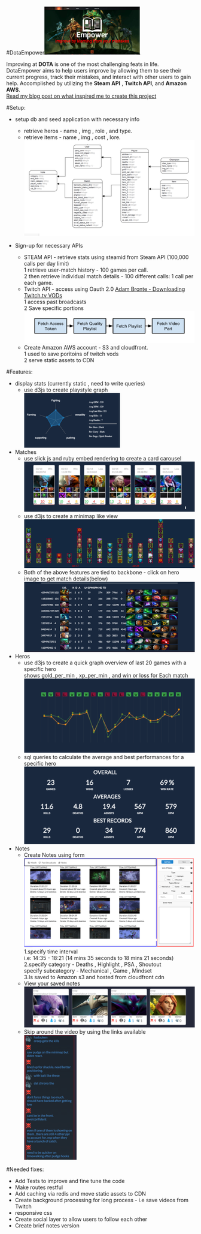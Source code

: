 #DotaEmpower![Playstyle graph](/public/assets/readme/logo.png?raw=true "Playstyle graph")    


Improving at **DOTA** is one of the most challenging feats in life. DotaEmpower aims to help users improve by allowing them to see their current progress, track their mistakes, and interact with other users to gain help. Accomplished by utilizing the **Steam API** , **Twitch API**, and **Amazon AWS**.<br>
[Read my blog post on what inspired me to create this project](http://skasliwal.com/blog/article1.html)

#Setup: 
* setup db and seed application with necessary info
    * retrieve heros - name , img , role , and type.<br>
    * retrieve items - name , img , cost , lore.<br>
![Playstyle graph](/public/assets/readme/db_schema.png?raw=true "Playstyle graph")            
  

* Sign-up for necessary APIs
    * STEAM API - retrieve stats using steamid from Steam API (100,000 calls per day limit)<br>
     1 retrieve user-match history - 100 games per call.<br>
     2 then retrieve individual match details - 100 different calls: 1 call per each game. 
    * Twitch API - access using Oauth 2.0 [Adam Bronte - Downloading Twitch.tv VODs](http://skasliwal.com/blog/article1.html)<br>
     1 access past broadcasts<br>
     2 Save specific portions<br>
![Playstyle graph](/public/assets/readme/pic7.png?raw=true "Playstyle graph")            
    * Create Amazon AWS account - S3 and cloudfront.<br>
     1 used to save poritoins of twitch vods<br>
     2 serve static assets to CDN<br>


#Features:
* display stats (currently static , need to write queries)
    * use d3js to create playstyle graph<br>
![Playstyle graph](/public/assets/readme/pic1.png?raw=true "Playstyle graph")        
* Matches
    * use slick js and ruby embed rendering to create a card carousel<br>
![Playstyle graph](/public/assets/readme/pic2.png?raw=true "Playstyle graph")        
    * use d3js to create a minimap like view<br>
![Playstyle graph](/public/assets/readme/pic3.png?raw=true "Playstyle graph")
    * Both of the above features are tied to backbone - click on hero image to get match details(below)
![Playstyle graph](/public/assets/readme/pic6.png?raw=true "Playstyle graph")            
* Heros
    * use d3js to create a quick graph overview of last 20 games with a specific hero<br>
    shows gold_per_min , xp_per_min , and win or loss for Each match<br>
![Playstyle graph](/public/assets/readme/pic4.png?raw=true "Playstyle graph")        
    * sql queries to calculate the average and best performances for a specific hero<br>
![Playstyle graph](/public/assets/readme/pic5.png?raw=true "Playstyle graph")        
* Notes
    * Create Notes using form<br>
![Playstyle graph](/public/assets/readme/pic8.png?raw=true "Playstyle graph")            
      1.specify time interval<br>
       i.e: 14:35 - 18:21 (14 mins 35 seconds to 18 mins 21 seconds)<br>
      2.specify category - Deaths , Highlight , PSA , Shoutout<br>
        specify subcategory - Mechanical , Game , Mindset<br>
      3.Is saved to Amazon s3 and hosted from cloudfront cdn<br>
    * View your saved notes<br>
![Playstyle graph](/public/assets/readme/pic9.png?raw=true "Playstyle graph")            
    * Skip around the video by using the links available<br>
![Playstyle graph](/public/assets/readme/pic10.png?raw=true "Playstyle graph")            



#Needed fixes:
 * Add Tests to improve and fine tune the code
 * Make routes restful
 * Add caching via redis and move static assets to CDN
 * Create background processing for long process - i.e save videos from Twitch
 * responsive css
 * Create social layer to allow users to follow each other
 * Create brief notes version

